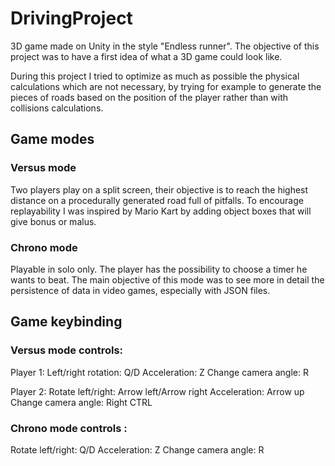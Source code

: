 # DrivingProject

3D game made on Unity in the style "Endless runner". 
The objective of this project was to have a first idea of what a 3D game could look like. 

During this project I tried to optimize as much as possible the physical calculations which are not necessary, by trying for example to generate the pieces of roads based on the position of the player rather than with collisions calculations.

## Game modes

### Versus mode 
Two players play on a split screen, their objective is to reach the highest distance on a procedurally generated road full of pitfalls. To encourage replayability I was inspired by Mario Kart by adding object boxes that will give bonus or malus.

### Chrono mode
Playable in solo only. The player has the possibility to choose a timer he wants to beat. The main objective of this mode was to see more in detail the persistence of data in video games, especially with JSON files.

## Game keybinding

### Versus mode controls:

Player 1:
Left/right rotation: Q/D
Acceleration: Z
Change camera angle: R

Player 2:
Rotate left/right: Arrow left/Arrow right
Acceleration: Arrow up
Change camera angle: Right CTRL


### Chrono mode controls :

Rotate left/right: Q/D
Acceleration: Z
Change camera angle: R
